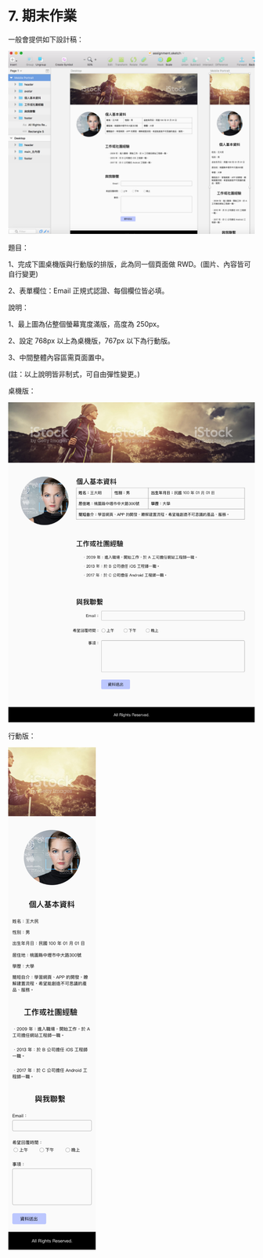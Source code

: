# 7. 期末作業

一般會提供如下設計稿：

![](/assets/assignment_draft.png)

題目：

1、完成下圖桌機版與行動版的排版，此為同一個頁面做 RWD。\(圖片、內容皆可自行變更\)

2、表單欄位：Email 正規式認證、每個欄位皆必填。

說明：

1、最上圖為佔整個螢幕寬度滿版，高度為 250px。

2、設定 768px 以上為桌機版，767px 以下為行動版。

3、中間整體內容區需頁面置中。

\(註：以上說明皆非制式，可自由彈性變更。\)

桌機版：

![](/assets/assignment_desktop.png)

行動版：

![](/assets/assignment_mobile.png)

